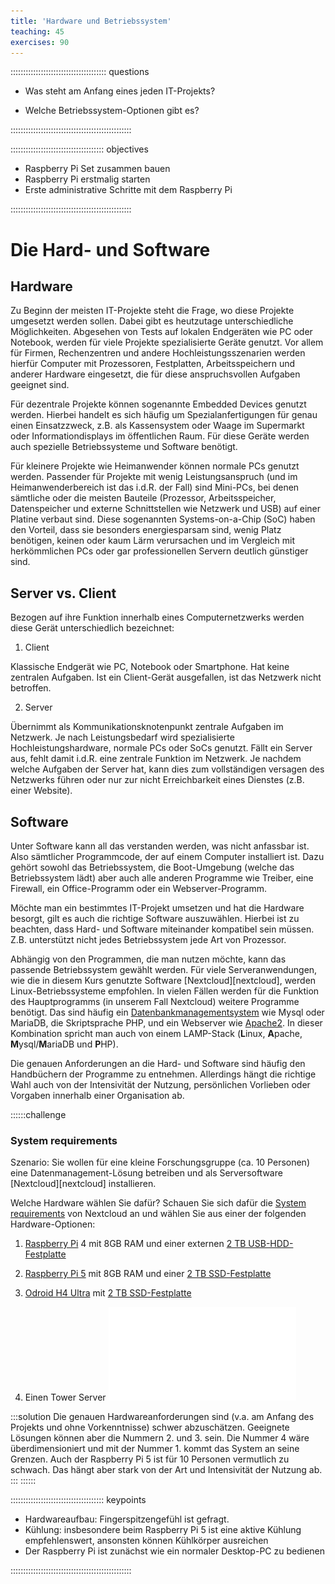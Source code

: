 ```yaml
---
title: 'Hardware und Betriebssystem'
teaching: 45
exercises: 90
---
```


:::::::::::::::::::::::::::::::::::::: questions 

- Was steht am Anfang eines jeden IT-Projekts?

- Welche Betriebssystem-Optionen gibt es?

::::::::::::::::::::::::::::::::::::::::::::::::

::::::::::::::::::::::::::::::::::::: objectives

- Raspberry Pi Set zusammen bauen
- Raspberry Pi erstmalig starten
- Erste administrative Schritte mit dem Raspberry Pi

::::::::::::::::::::::::::::::::::::::::::::::::

# Die Hard- und Software

## Hardware
Zu Beginn der meisten IT-Projekte steht die Frage, wo diese Projekte umgesetzt werden sollen. Dabei gibt es heutzutage unterschiedliche Möglichkeiten. Abgesehen von Tests auf lokalen Endgeräten wie PC oder Notebook, werden für viele Projekte spezialisierte Geräte genutzt. Vor allem für Firmen, Rechenzentren und andere Hochleistungsszenarien werden hierfür Computer mit Prozessoren, Festplatten, Arbeitsspeichern und anderer Hardware eingesetzt, die für diese anspruchsvollen Aufgaben geeignet sind.

Für dezentrale Projekte können sogenannte Embedded Devices genutzt werden. Hierbei handelt es sich häufig um Spezialanfertigungen für genau einen Einsatzzweck, z.B. als Kassensystem oder Waage im Supermarkt oder Informationdisplays im öffentlichen Raum. Für diese Geräte werden auch spezielle Betriebssysteme und Software benötigt.

Für kleinere Projekte wie Heimanwender können normale PCs genutzt werden. Passender für Projekte mit wenig Leistungsanspruch (und im Heimanwenderbereich ist das i.d.R. der Fall) sind Mini-PCs, bei denen sämtliche oder die meisten Bauteile (Prozessor, Arbeitsspeicher, Datenspeicher und externe Schnittstellen wie Netzwerk und USB) auf einer Platine verbaut sind. Diese sogenannten Systems-on-a-Chip (SoC) haben den Vorteil, dass sie besonders energiesparsam sind, wenig Platz benötigen, keinen oder kaum Lärm verursachen und im Vergleich mit herkömmlichen PCs oder gar professionellen Servern deutlich günstiger sind.

## Server vs. Client
Bezogen auf ihre Funktion innerhalb eines Computernetzwerks werden diese Gerät unterschiedlich bezeichnet:

1. Client

Klassische Endgerät wie PC, Notebook oder Smartphone. Hat keine zentralen Aufgaben. Ist ein Client-Gerät ausgefallen, ist das Netzwerk nicht betroffen.

2. Server

Übernimmt als Kommunikationsknotenpunkt zentrale Aufgaben im Netzwerk. Je nach Leistungsbedarf wird spezialisierte Hochleistungshardware, normale PCs oder SoCs genutzt. Fällt ein Server aus, fehlt damit i.d.R. eine zentrale Funktion im Netzwerk. Je nachdem welche Aufgaben der Server hat, kann dies zum vollständigen versagen des Netzwerks führen oder nur zur nicht Erreichbarkeit eines Dienstes (z.B. einer Website).

## Software

Unter Software kann all das verstanden werden, was nicht anfassbar ist. Also sämtlicher Programmcode, der auf einem Computer installiert ist. Dazu gehört sowohl das Betriebssystem, die Boot-Umgebung (welche das Betriebssystem lädt) aber auch alle anderen Programme wie Treiber, eine Firewall, ein Office-Programm oder ein Webserver-Programm.

Möchte man ein bestimmtes IT-Projekt umsetzen und hat die Hardware besorgt, gilt es auch die richtige Software auszuwählen. Hierbei ist zu beachten, dass Hard- und Software miteinander kompatibel sein müssen. Z.B. unterstützt nicht jedes Betriebssystem jede Art von Prozessor. 

Abhängig von den Programmen, die man nutzen möchte, kann das passende Betriebssystem gewählt werden. Für viele Serveranwendungen, wie die in diesem Kurs genutzte Software [Nextcloud][nextcloud], werden Linux-Betriebssysteme empfohlen. In vielen Fällen werden für die Funktion des Hauptprogramms (in unserem Fall Nextcloud) weitere Programme benötigt. Das sind häufig ein [Datenbankmanagementsystem](https://de.wikipedia.org/wiki/Datenbank#Komponenten_eines_Datenbanksystems) wie Mysql oder MariaDB, die Skriptsprache PHP, und ein Webserver wie [Apache2](https://httpd.apache.org/). In dieser Kombination spricht man auch von einem LAMP-Stack (**L**inux, **A**pache, **M**ysql/**M**ariaDB und **P**HP).

Die genauen Anforderungen an die Hard- und Software sind häufig den Handbüchern der Programme zu entnehmen. Allerdings hängt die richtige Wahl auch von der Intensivität der Nutzung, persönlichen Vorlieben oder Vorgaben innerhalb einer Organisation ab.

::::::challenge
### System requirements

Szenario: Sie wollen für eine kleine Forschungsgruppe (ca. 10 Personen) eine Datenmanagement-Lösung betreiben und als Serversoftware [Nextcloud][nextcloud] installieren.

Welche Hardware wählen Sie dafür? Schauen Sie sich dafür die [System requirements](https://docs.nextcloud.com/server/latest/admin_manual/installation/system_requirements.html) von Nextcloud an und wählen Sie aus einer der folgenden Hardware-Optionen:

1. [Raspberry Pi](https://www.raspberrypi.com/products/raspberry-pi-4-model-b/) 4 mit 8GB RAM und einer externen [2 TB USB-HDD-Festplatte](https://www.idealo.de/preisvergleich/OffersOfProduct/204400140_-mysafe-advance-3-5-usb-3-0-2tb-i-tec.html)

2. [Raspberry Pi 5](https://www.raspberrypi.com/products/raspberry-pi-5/) mit 8GB RAM und einer [2 TB SSD-Festplatte](https://geizhals.de/crucial-p310-ssd-2tb-ct2000p310ssd2-a3234426.html?hloc=at&hloc=de)

3. [Odroid H4 Ultra](https://www.hardkernel.com/shop/odroid-h4-ultra/) mit [2 TB SSD-Festplatte](https://geizhals.de/crucial-p310-ssd-2tb-ct2000p310ssd2-a3234426.html?hloc=at&hloc=de)

4. Einen Tower Server ![SR10766 der Intel Xeon E-2400 Serie](files/server-angebot.pdf)

:::solution
Die genauen Hardwareanforderungen sind (v.a. am Anfang des Projekts und ohne Vorkenntnisse) schwer abzuschätzen. Geeignete Lösungen können aber die Nummern 2. und 3. sein. Die Nummer 4 wäre überdimensioniert und mit der Nummer 1. kommt das System an seine Grenzen. Auch der Raspberry Pi 5 ist für 10 Personen vermutlich zu schwach. Das hängt aber stark von der Art und Intensivität der Nutzung ab.
:::
::::::

::::::::::::::::::::::::::::::::::::: keypoints 

- Hardwareaufbau: Fingerspitzengefühl ist gefragt. 
- Kühlung: insbesondere beim Raspberry Pi 5 ist eine aktive Kühlung empfehlenswert, ansonsten können Kühlkörper ausreichen
- Der Raspberry Pi ist zunächst wie ein normaler Desktop-PC zu bedienen

::::::::::::::::::::::::::::::::::::::::::::::::

